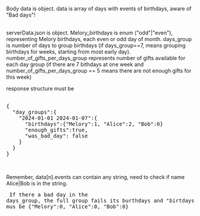 Body data is object. 
data is array of days with events of birthdays, aware of "Bad days"!<br><br>

serverData.json is object. Melory_birthdays is enum ("odd"|"even"), representing Melory birthdays, each even or odd day of month.
days_group is number of days to group birthdays (if days_group==7, means grouping birthdays for weeks,
starting from most early day). number_of_gifts_per_days_group represents number of gifts available for each day group
(if there are 7 bithdays at one week and number_of_gifts_per_days_group == 5 means there are not enough gifts for this week)

response structure must be<br><br>
<pre>
{
  "day_groups":{
    "2024-01-01 2024-01-07":{
      "birthdays":{"Melory":1, "Alice":2, "Bob":0}
      "enough_gifts":true,
      "was_bad_day": false
    }
  }
}

  
</pre>

Remember, data[n].events can contain any string, need to check if name Alice|Bob is in the string.<pre>
If there a bad day in the days_group, the full group fails its burthdays and "birtdays" propery mus be {"Melory":0, "Alice":0, "Bob":0}
